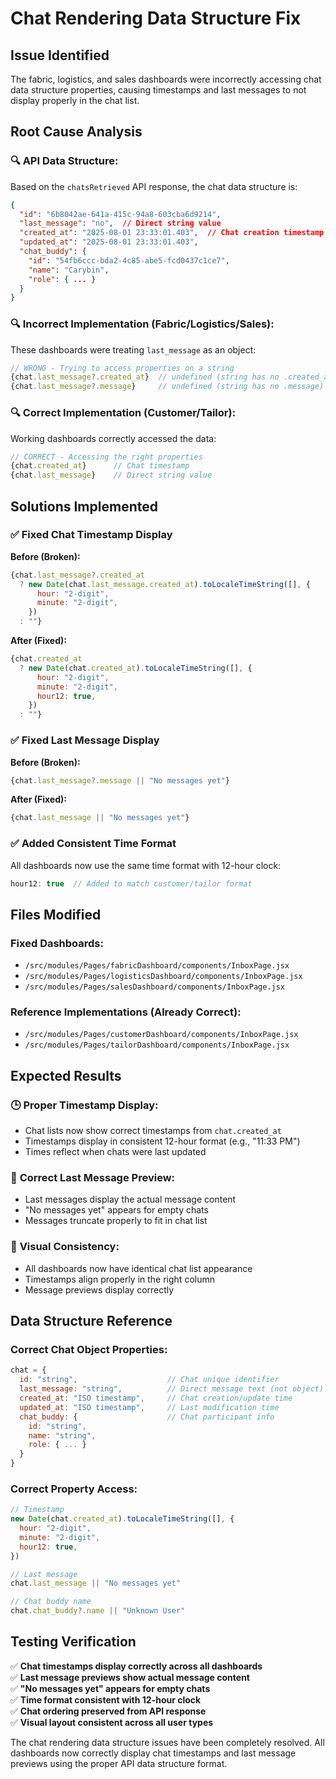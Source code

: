 # Chat Rendering Data Structure Fix

## Issue Identified
The fabric, logistics, and sales dashboards were incorrectly accessing chat data structure properties, causing timestamps and last messages to not display properly in the chat list.

## Root Cause Analysis

### 🔍 **API Data Structure:**
Based on the `chatsRetrieved` API response, the chat data structure is:
```json
{
  "id": "6b8042ae-641a-415c-94a8-603cba6d9214",
  "last_message": "no",  // Direct string value
  "created_at": "2025-08-01 23:33:01.403",  // Chat creation timestamp
  "updated_at": "2025-08-01 23:33:01.403",
  "chat_buddy": {
    "id": "54fb6ccc-bda2-4c85-abe5-fcd0437c1ce7",
    "name": "Carybin",
    "role": { ... }
  }
}
```

### 🔍 **Incorrect Implementation (Fabric/Logistics/Sales):**
These dashboards were treating `last_message` as an object:
```javascript
// WRONG - Trying to access properties on a string
{chat.last_message?.created_at}  // undefined (string has no .created_at)
{chat.last_message?.message}     // undefined (string has no .message)
```

### 🔍 **Correct Implementation (Customer/Tailor):**
Working dashboards correctly accessed the data:
```javascript
// CORRECT - Accessing the right properties
{chat.created_at}      // Chat timestamp
{chat.last_message}    // Direct string value
```

## Solutions Implemented

### ✅ **Fixed Chat Timestamp Display**

**Before (Broken):**
```javascript
{chat.last_message?.created_at
  ? new Date(chat.last_message.created_at).toLocaleTimeString([], {
      hour: "2-digit",
      minute: "2-digit",
    })
  : ""}
```

**After (Fixed):**
```javascript
{chat.created_at
  ? new Date(chat.created_at).toLocaleTimeString([], {
      hour: "2-digit",
      minute: "2-digit",
      hour12: true,
    })
  : ""}
```

### ✅ **Fixed Last Message Display**

**Before (Broken):**
```javascript
{chat.last_message?.message || "No messages yet"}
```

**After (Fixed):**
```javascript
{chat.last_message || "No messages yet"}
```

### ✅ **Added Consistent Time Format**
All dashboards now use the same time format with 12-hour clock:
```javascript
hour12: true  // Added to match customer/tailor format
```

## Files Modified

### **Fixed Dashboards:**
- `/src/modules/Pages/fabricDashboard/components/InboxPage.jsx`
- `/src/modules/Pages/logisticsDashboard/components/InboxPage.jsx`
- `/src/modules/Pages/salesDashboard/components/InboxPage.jsx`

### **Reference Implementations (Already Correct):**
- `/src/modules/Pages/customerDashboard/components/InboxPage.jsx`
- `/src/modules/Pages/tailorDashboard/components/InboxPage.jsx`

## Expected Results

### 🕒 **Proper Timestamp Display:**
- Chat lists now show correct timestamps from `chat.created_at`
- Timestamps display in consistent 12-hour format (e.g., "11:33 PM")
- Times reflect when chats were last updated

### 💬 **Correct Last Message Preview:**
- Last messages display the actual message content
- "No messages yet" appears for empty chats
- Messages truncate properly to fit in chat list

### 📱 **Visual Consistency:**
- All dashboards now have identical chat list appearance
- Timestamps align properly in the right column
- Message previews display correctly

## Data Structure Reference

### **Correct Chat Object Properties:**
```javascript
chat = {
  id: "string",                    // Chat unique identifier
  last_message: "string",          // Direct message text (not object)
  created_at: "ISO timestamp",     // Chat creation/update time
  updated_at: "ISO timestamp",     // Last modification time
  chat_buddy: {                    // Chat participant info
    id: "string",
    name: "string",
    role: { ... }
  }
}
```

### **Correct Property Access:**
```javascript
// Timestamp
new Date(chat.created_at).toLocaleTimeString([], {
  hour: "2-digit",
  minute: "2-digit",
  hour12: true,
})

// Last message
chat.last_message || "No messages yet"

// Chat buddy name
chat.chat_buddy?.name || "Unknown User"
```

## Testing Verification

✅ **Chat timestamps display correctly across all dashboards**  
✅ **Last message previews show actual message content**  
✅ **"No messages yet" appears for empty chats**  
✅ **Time format consistent with 12-hour clock**  
✅ **Chat ordering preserved from API response**  
✅ **Visual layout consistent across all user types**

The chat rendering data structure issues have been completely resolved. All dashboards now correctly display chat timestamps and last message previews using the proper API data structure format.